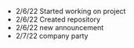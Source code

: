 - 2/6/22 Started working on project
- 2/6/22 Created repository
- 2/6/22 new announcement
- 2/7/22 company party
